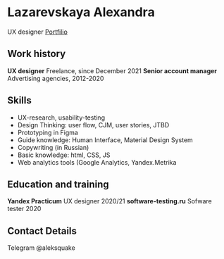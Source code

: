 # Lazarevskaya Alexandra
UX designer
[Portfilio](https://www.behance.net/alexandlazarev1 )

## Work history
**UX designer**
Freelance, since December 2021
**Senior account manager**
Advertising agencies, 2012-2020

## Skills
- UX-research, usability-testing
- Design Thinking: user flow, CJM, user stories, JTBD
- Prototyping in Figma
- Guide knowledge: Human Interface, Material Design System
- Copywriting (in Russian)
- Basic knowledge: html, CSS, JS
- Web analytics tools (Google Analytics, Yandex.Metrika

## Education and training
**Yandex Practicum**
UX designer 2020/21
**software-testing.ru**
Sofware tester 2020

## Contact Details
Telegram @aleksquake
